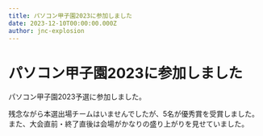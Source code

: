 ```yaml
---
title: パソコン甲子園2023に参加しました
date: 2023-12-10T00:00:00.000Z
author: jnc-explosion
---
```


# パソコン甲子園2023に参加しました
パソコン甲子園2023予選に参加しました。

残念ながら本選出場チームはいませんでしたが、5名が優秀賞を受賞しました。
また、大会直前・終了直後は会場がかなりの盛り上がりを見せていました。